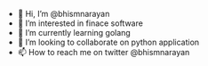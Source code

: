 - 👋 Hi, I’m @bhismnarayan
- 👀 I’m interested in finace software  
- 🌱 I’m currently learning golang
- 💞️ I’m looking to collaborate on python application
- 📫 How to reach me on twitter @bhismnarayan

<!---
bhismnarayan/bhismnarayan is a ✨ special ✨ repository because its `README.md` (this file) appears on your GitHub profile.
You can click the Preview link to take a look at your changes.
--->
